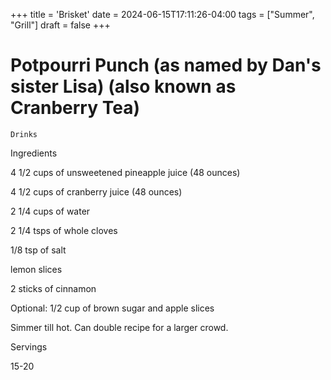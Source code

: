 +++
title = 'Brisket'
date = 2024-06-15T17:11:26-04:00
tags = ["Summer", "Grill"]
draft = false
+++
# Potpourri Punch  (as named by Dan's sister Lisa) (also known as Cranberry Tea)

`Drinks`

 

  Ingredients  

  4 1/2 cups of unsweetened pineapple juice (48 ounces)

4 1/2 cups of cranberry juice (48 ounces)

2 1/4 cups of water

2 1/4 tsps of whole cloves

1/8 tsp of salt

lemon slices

2 sticks of cinnamon

Optional: 1/2 cup of brown sugar and apple slices

Simmer till hot. Can double recipe for a larger crowd.  

   Servings  

  15-20  

 
